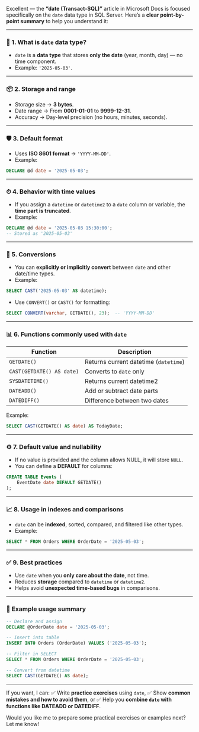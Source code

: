 Excellent — the **“date (Transact-SQL)”** article in Microsoft Docs is focused specifically on the `date` data type in SQL Server. Here’s a **clear point-by-point summary** to help you understand it:

---

### 📅 1. **What is `date` data type?**

* `date` is a **data type** that stores **only the date** (year, month, day) — no time component.
* Example: `'2025-05-03'`.

---

### 📦 2. **Storage and range**

* Storage size → **3 bytes**.
* Date range → From **0001-01-01** to **9999-12-31**.
* Accuracy → Day-level precision (no hours, minutes, seconds).

---

### 🛡 3. **Default format**

* Uses **ISO 8601 format** → `'YYYY-MM-DD'`.
* Example:

```sql
DECLARE @d date = '2025-05-03';
```

---

### ⏱ 4. **Behavior with time values**

* If you assign a `datetime` or `datetime2` to a `date` column or variable, the **time part is truncated**.
* Example:

```sql
DECLARE @d date = '2025-05-03 15:30:00';
-- Stored as '2025-05-03'
```

---

### 🔄 5. **Conversions**

* You can **explicitly or implicitly convert** between `date` and other date/time types.
* Example:

```sql
SELECT CAST('2025-05-03' AS datetime);
```

* Use `CONVERT()` or `CAST()` for formatting:

```sql
SELECT CONVERT(varchar, GETDATE(), 23);  -- 'YYYY-MM-DD'
```

---

### 📊 6. **Functions commonly used with `date`**

| Function                  | Description                           |
| ------------------------- | ------------------------------------- |
| `GETDATE()`               | Returns current datetime (`datetime`) |
| `CAST(GETDATE() AS date)` | Converts to `date` only               |
| `SYSDATETIME()`           | Returns current datetime2             |
| `DATEADD()`               | Add or subtract date parts            |
| `DATEDIFF()`              | Difference between two dates          |

Example:

```sql
SELECT CAST(GETDATE() AS date) AS TodayDate;
```

---

### ⚙️ 7. **Default value and nullability**

* If no value is provided and the column allows NULL, it will store `NULL`.
* You can define a **DEFAULT** for columns:

```sql
CREATE TABLE Events (
    EventDate date DEFAULT GETDATE()
);
```

---

### 📈 8. **Usage in indexes and comparisons**

* `date` can be **indexed**, sorted, compared, and filtered like other types.
* Example:

```sql
SELECT * FROM Orders WHERE OrderDate = '2025-05-03';
```

---

### ✅ 9. **Best practices**

* Use `date` when you **only care about the date**, not time.
* Reduces **storage** compared to `datetime` or `datetime2`.
* Helps avoid **unexpected time-based bugs** in comparisons.

---

### 📌 Example usage summary

```sql
-- Declare and assign
DECLARE @OrderDate date = '2025-05-03';

-- Insert into table
INSERT INTO Orders (OrderDate) VALUES ('2025-05-03');

-- Filter in SELECT
SELECT * FROM Orders WHERE OrderDate = '2025-05-03';

-- Convert from datetime
SELECT CAST(GETDATE() AS date);
```

---

If you want, I can:
✅ Write **practice exercises** using `date`,
✅ Show **common mistakes and how to avoid them**, or
✅ Help you **combine `date` with functions like DATEADD or DATEDIFF**.

Would you like me to prepare some practical exercises or examples next? Let me know!
